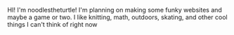 HI! I'm noodlestheturtle! I'm planning on making some funky websites and maybe a game or two.
I like knitting, math, outdoors, skating, and other cool things I can't think of right now
